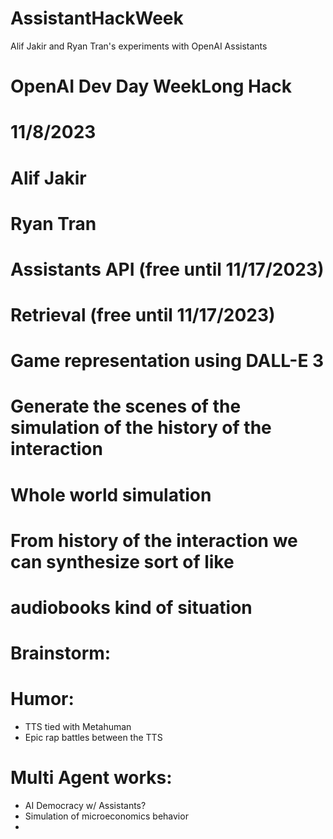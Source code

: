 # AssistantHackWeek
Alif Jakir and Ryan Tran's experiments with OpenAI Assistants

# OpenAI Dev Day WeekLong Hack
# 11/8/2023
# Alif Jakir
# Ryan Tran

# Assistants API (free until 11/17/2023)
# Retrieval (free until 11/17/2023)

# Game representation using DALL-E 3
# Generate the scenes of the simulation of the history of the interaction
# Whole world simulation

# From history of the interaction we can synthesize sort of like
# audiobooks kind of situation

# Brainstorm:

# Humor:
- TTS tied with Metahuman
- Epic rap battles between the TTS

# Multi Agent works:
- AI Democracy w/ Assistants?
- Simulation of microeconomics behavior
- 

# 